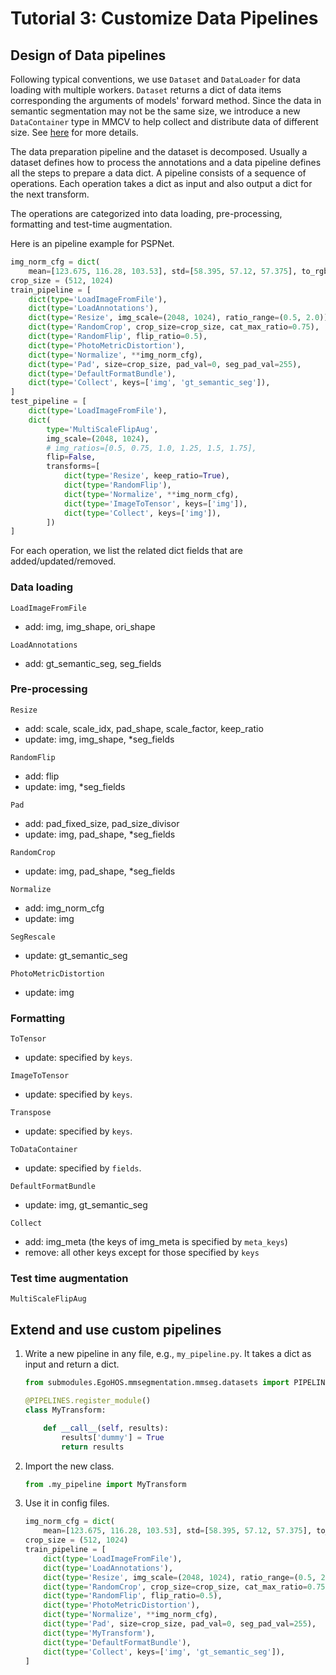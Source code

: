 # Tutorial 3: Customize Data Pipelines

## Design of Data pipelines

Following typical conventions, we use `Dataset` and `DataLoader` for data loading
with multiple workers. `Dataset` returns a dict of data items corresponding
the arguments of models' forward method.
Since the data in semantic segmentation may not be the same size,
we introduce a new `DataContainer` type in MMCV to help collect and distribute
data of different size.
See [here](https://github.com/open-mmlab/mmcv/blob/master/mmcv/parallel/data_container.py) for more details.

The data preparation pipeline and the dataset is decomposed. Usually a dataset
defines how to process the annotations and a data pipeline defines all the steps to prepare a data dict.
A pipeline consists of a sequence of operations. Each operation takes a dict as input and also output a dict for the next transform.

The operations are categorized into data loading, pre-processing, formatting and test-time augmentation.

Here is an pipeline example for PSPNet.

```python
img_norm_cfg = dict(
    mean=[123.675, 116.28, 103.53], std=[58.395, 57.12, 57.375], to_rgb=True)
crop_size = (512, 1024)
train_pipeline = [
    dict(type='LoadImageFromFile'),
    dict(type='LoadAnnotations'),
    dict(type='Resize', img_scale=(2048, 1024), ratio_range=(0.5, 2.0)),
    dict(type='RandomCrop', crop_size=crop_size, cat_max_ratio=0.75),
    dict(type='RandomFlip', flip_ratio=0.5),
    dict(type='PhotoMetricDistortion'),
    dict(type='Normalize', **img_norm_cfg),
    dict(type='Pad', size=crop_size, pad_val=0, seg_pad_val=255),
    dict(type='DefaultFormatBundle'),
    dict(type='Collect', keys=['img', 'gt_semantic_seg']),
]
test_pipeline = [
    dict(type='LoadImageFromFile'),
    dict(
        type='MultiScaleFlipAug',
        img_scale=(2048, 1024),
        # img_ratios=[0.5, 0.75, 1.0, 1.25, 1.5, 1.75],
        flip=False,
        transforms=[
            dict(type='Resize', keep_ratio=True),
            dict(type='RandomFlip'),
            dict(type='Normalize', **img_norm_cfg),
            dict(type='ImageToTensor', keys=['img']),
            dict(type='Collect', keys=['img']),
        ])
]
```

For each operation, we list the related dict fields that are added/updated/removed.

### Data loading

`LoadImageFromFile`

- add: img, img_shape, ori_shape

`LoadAnnotations`

- add: gt_semantic_seg, seg_fields

### Pre-processing

`Resize`

- add: scale, scale_idx, pad_shape, scale_factor, keep_ratio
- update: img, img_shape, *seg_fields

`RandomFlip`

- add: flip
- update: img, *seg_fields

`Pad`

- add: pad_fixed_size, pad_size_divisor
- update: img, pad_shape, *seg_fields

`RandomCrop`

- update: img, pad_shape, *seg_fields

`Normalize`

- add: img_norm_cfg
- update: img

`SegRescale`

- update: gt_semantic_seg

`PhotoMetricDistortion`

- update: img

### Formatting

`ToTensor`

- update: specified by `keys`.

`ImageToTensor`

- update: specified by `keys`.

`Transpose`

- update: specified by `keys`.

`ToDataContainer`

- update: specified by `fields`.

`DefaultFormatBundle`

- update: img, gt_semantic_seg

`Collect`

- add: img_meta (the keys of img_meta is specified by `meta_keys`)
- remove: all other keys except for those specified by `keys`

### Test time augmentation

`MultiScaleFlipAug`

## Extend and use custom pipelines

1. Write a new pipeline in any file, e.g., `my_pipeline.py`. It takes a dict as input and return a dict.

    ```python
    from submodules.EgoHOS.mmsegmentation.mmseg.datasets import PIPELINES

    @PIPELINES.register_module()
    class MyTransform:

        def __call__(self, results):
            results['dummy'] = True
            return results
    ```

2. Import the new class.

    ```python
    from .my_pipeline import MyTransform
    ```

3. Use it in config files.

    ```python
    img_norm_cfg = dict(
        mean=[123.675, 116.28, 103.53], std=[58.395, 57.12, 57.375], to_rgb=True)
    crop_size = (512, 1024)
    train_pipeline = [
        dict(type='LoadImageFromFile'),
        dict(type='LoadAnnotations'),
        dict(type='Resize', img_scale=(2048, 1024), ratio_range=(0.5, 2.0)),
        dict(type='RandomCrop', crop_size=crop_size, cat_max_ratio=0.75),
        dict(type='RandomFlip', flip_ratio=0.5),
        dict(type='PhotoMetricDistortion'),
        dict(type='Normalize', **img_norm_cfg),
        dict(type='Pad', size=crop_size, pad_val=0, seg_pad_val=255),
        dict(type='MyTransform'),
        dict(type='DefaultFormatBundle'),
        dict(type='Collect', keys=['img', 'gt_semantic_seg']),
    ]
    ```
